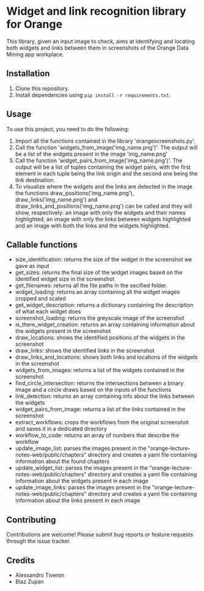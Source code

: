 # Widget and link recognition library for Orange

This library, given an input image to check, aims at identifying and locating both widgets and links between them in screenshots of the Orange Data Mining app workplace. 

## Installation

1. Clone this repository.
2. Install dependencies using `pip install -r requirements.txt`.

## Usage

To use this project, you need to do the following:
1. Import all the functions contained in the library 'orangescreenshots.py'.
2. Call the function 'widgets_from_image('img_name.png')'. The output will be a list of the widgets present in the image 'img_name.png'
3. Call the function 'widget_pairs_from_image('img_name.png')'. The output will be a list of tuples containing the widget pairs, with the first element in each tuple being the link origin and the second one being the link destination.
4. To visualize where the widgets and the links are detected in the image the functions draw_positions('img_name.png'), draw_links('img_name.png') and draw_links_and_positions('img_name.png') can be called and they will show, respectively: an image with only the widgets and their names highlighted, an image with only the links between widgets highlighted and an image with both the links and the widgets highlighted.

## Callable functions
- size_identification: returns the size of the widget in the screenshot we gave as input
- get_sizes: returns the final size of the widget images based on the identified widget size in the screenshot
- get_filenames: returns all the file paths in the secified folder.
- widget_loading: returns an array containing all the widget images cropped and scaled
- get_widget_description: returns a dictionary containing the description of what each widget does
- screenshot_loading: returns the greyscale image of the screenshot
- is_there_widget_creation: returns an array containing information about the widgets present in the screenshot
- draw_locations: shows the identified positions of the widgets in the screenshot
- draw_links: shows the identified links in the screenshot
- draw_links_and_locations: shows both links and locations of the widgets in the screenshot
- widgets_from_images: returns a list of the widgets contained in the screenshot
- find_circle_intersection: returns the intersections between a binary image and a circle draws based on the inputs of the functions
- link_detection: returns an array containing info about the links between the widgets
- widget_pairs_from_image: returns a list of the links contained in the screenshot
- extract_workflows: crops the workflows from the original screenshot and saves it in a dedicated directory
- workflow_to_code: returns an array of numbers that describe the workflow
- update_image_list: parses the images present in the "orange-lecture-notes-web/public/chapters" directory and creates a yaml file containing information about the found chapters
- update_widget_list: parses the images present in the "orange-lecture-notes-web/public/chapters" directory and creates a yaml file containing information about the widgets present in each image
- update_image_links: parses the images present in the "orange-lecture-notes-web/public/chapters" directory and creates a yaml file containing information about the links present in each image

## Contributing

Contributions are welcome! Please submit bug reports or feature requests through the issue tracker.


## Credits

- Alessandro Tiveron
- Blaz Zupan